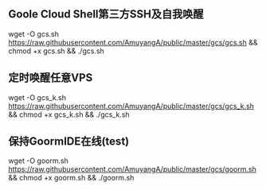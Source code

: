 ## Goole Cloud Shell第三方SSH及自我唤醒
wget -O gcs.sh https://raw.githubusercontent.com/AmuyangA/public/master/gcs/gcs.sh && chmod +x gcs.sh && ./gcs.sh

## 定时唤醒任意VPS
wget -O gcs_k.sh https://raw.githubusercontent.com/AmuyangA/public/master/gcs/gcs_k.sh && chmod +x gcs_k.sh && ./gcs_k.sh

## 保持GoormIDE在线(test)
wget -O goorm.sh https://raw.githubusercontent.com/AmuyangA/public/master/gcs/goorm.sh && chmod +x goorm.sh && ./goorm.sh
